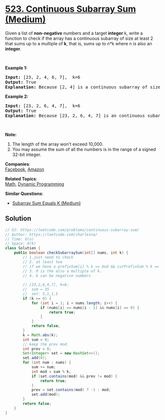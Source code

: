 # [523. Continuous Subarray Sum (Medium)](https://leetcode.com/problems/continuous-subarray-sum/)

<p>Given a list of <b>non-negative</b> numbers and a target <b>integer</b> k, write a function to check if the array has a continuous subarray of size at least 2 that sums up to a multiple of <b>k</b>, that is, sums up to n*k where n is also an <b>integer</b>.</p>

<p>&nbsp;</p>

<p><b>Example 1:</b></p>

<pre><b>Input:</b> [23, 2, 4, 6, 7],  k=6
<b>Output:</b> True
<b>Explanation:</b> Because [2, 4] is a continuous subarray of size 2 and sums up to 6.
</pre>

<p><b>Example 2:</b></p>

<pre><b>Input:</b> [23, 2, 6, 4, 7],  k=6
<b>Output:</b> True
<b>Explanation:</b> Because [23, 2, 6, 4, 7] is an continuous subarray of size 5 and sums up to 42.
</pre>

<p>&nbsp;</p>

<p><b>Note:</b></p>

<ol>
	<li>The length of the array won't exceed 10,000.</li>
	<li>You may assume the sum of all the numbers is in the range of a signed 32-bit integer.</li>
</ol>


**Companies**:  
[Facebook](https://leetcode.com/company/facebook), [Amazon](https://leetcode.com/company/amazon)

**Related Topics**:  
[Math](https://leetcode.com/tag/math/), [Dynamic Programming](https://leetcode.com/tag/dynamic-programming/)

**Similar Questions**:
* [Subarray Sum Equals K (Medium)](https://leetcode.com/problems/subarray-sum-equals-k/)

## Solution 

```java
// OJ: https://leetcode.com/problems/continuous-subarray-sum/
// Author: https://leetcode.com/charlesna/
// Time: O(n)
// Space: O(k)
class Solution {
    public boolean checkSubarraySum(int[] nums, int k) {
        // 1.just need to check
        // 2. at least two
        // if we have a prefixSum[i] % k == mod && curPrefixSum % k == mod && cur != i+1 nums[i-cur]
        // 3. 0 is the also a multiple of k.
		// 4. k can be negative numbers
		
        // [23,2,6,4,7], k=6;
        //  sum = 35
        //  set: 5,1,1,5
        if (k == 0) {
            for (int i = 1; i < nums.length; i++) {
                if (nums[i] == nums[i - 1] && nums[i] == 0) {
                    return true;
                }
            }
            return false;
        }
        k = Math.abs(k);
        int sum = 0;
        // keep the prev mod. 
        int prev = 0;
        Set<Integer> set = new HashSet<>();
        set.add(0);
        for (int num : nums) {
            sum += num;
            int mod = sum % k;
            if (set.contains(mod) && prev != mod) {
                return true;
            }
            prev = set.contains(mod) ? -1 : mod;
            set.add(mod);
        }
        return false;
    }
}
```